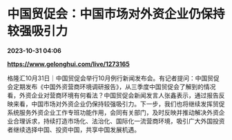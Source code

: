 # 中国贸促会：中国市场对外资企业仍保持较强吸引力

**2023-10-31 04:06**

**https://www.gelonghui.com/live/1273165**

格隆汇10月31日｜中国贸促会举行10月例行新闻发布会。有记者提问：中国贸促会定期发布《中国外资营商环境调研报告》，从三季度中国贸促会了解到的情况看，外资企业对营商环境有何看法？中国贸促会新闻发言人张鑫表示，通过报告反映来看，中国市场对外资企业仍保持较强吸引力。下一步，我们也将继续发挥贸促系统服务外资企业工作专班功能作用，会同有关部门，及时反映并推动解决外资企业合理诉求，持续打造市场化、法治化、国际化一流营商环境，吸引广大外国投资者继续选择中国、投资中国，共享中国发展机遇。